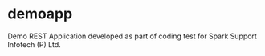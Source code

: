 # demoapp
Demo REST Application developed as part of coding test for Spark Support Infotech (P) Ltd.
